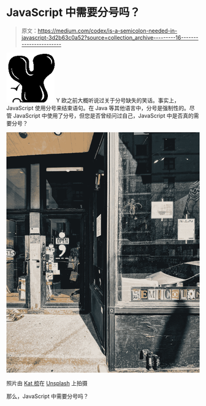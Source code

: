 # JavaScript 中需要分号吗？

> 原文：<https://medium.com/codex/is-a-semicolon-needed-in-javascript-3d2b63c0a52?source=collection_archive---------16----------------------->

![Y](img/25deb29686799694bbfd378e8689dc8d.png)  Y 欧之前大概听说过关于分号缺失的笑话。事实上，JavaScript 使用分号来结束语句。在 Java 等其他语言中，分号是强制性的。尽管 JavaScript 中使用了分号，但您是否曾经问过自己，JavaScript 中是否真的需要分号？

![](img/6cc0fd65e135797701b0818aedd348c6.png)

照片由 [Kat 梳](https://unsplash.com/@klcombs95?utm_source=medium&utm_medium=referral)在 [Unsplash](https://unsplash.com?utm_source=medium&utm_medium=referral) 上拍摄

那么，JavaScript 中需要分号吗？